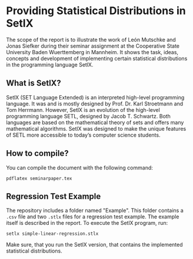 # Providing Statistical Distributions in SetlX
The scope of the report is to illustrate the work of León Mutschke and Jonas Siefker during their seminar
assignment at the Cooperative State University Baden Wuerttemberg in Mannheim. It shows the task, ideas,
concepts and development of implementing certain statistical distributions in the programming language SetlX.

## What is SetlX?
SetlX (SET Language Extended) is an interpreted high-level programming language. It was and is mostly
designed by Prof. Dr. Karl Stroetmann and Tom Herrmann. However, SetlX is an evolution of the high-level programming
language SETL, designed by Jacob T. Schwartz. Both languages are based on the mathematical theory of sets
and offers many mathematical algorithms. SetlX was designed to make the unique features of SETL more
accessible to today’s computer science students.

## How to compile?
You can compile the document with the following command:

```pdflatex seminarpaper.tex```

## Regression Test Example
The repository includes a folder named "Example". This folder contains a `.csv` file and two `.stlx` files for a regression test example. The example itself is described in the report. To execute the SetlX program, run:

```setlx simple-linear-regression.stlx```

Make sure, that you run the SetlX version, that contains the implemented statistical distributions. 

